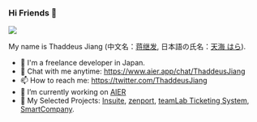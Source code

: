 ### Hi Friends 👋

<img src="https://github-readme-stats.vercel.app/api?username=thaddeusjiang&show_icons=true&icon_color=00a8a6&text_color=00a8a6&bg_color=ffffff&hide_title=true" />

My name is Thaddeus Jiang (中文名：[蒋继发](https://twitter.com/ThaddeusJiang), 日本語の氏名：[天海 はら](https://twitter.com/amami_hara)).

- 👤 I'm a freelance developer in Japan.
- 💬 Chat with me anytime: https://www.aier.app/chat/ThaddeusJiang
- 📫 How to reach me: https://twitter.com/ThaddeusJiang
- 🔭 I’m currently working on [AIER](https://www.aier.app/) 
- 👯 My Selected Projects: [Insuite](https://www.insuite.jp/ise/), [zenport](https://zenport.io/), [teamLab Ticketing System](https://www.team-lab.com/ticket/), [SmartCompany](https://smartcompany.jp/).

<!--
**ThaddeusJiang/ThaddeusJiang** is a ✨ _special_ ✨ repository because its `README.md` (this file) appears on your GitHub profile.

Here are some ideas to get you started:

- 🔭 I’m currently working on ...
- 🌱 I’m currently learning ...
- 👯 I’m looking to collaborate on ...
- 🤔 I’m looking for help with ...
- 💬 Ask me about ...
- 📫 How to reach me: ...
- 😄 Pronouns: ...
- ⚡ Fun fact: ...
-->
